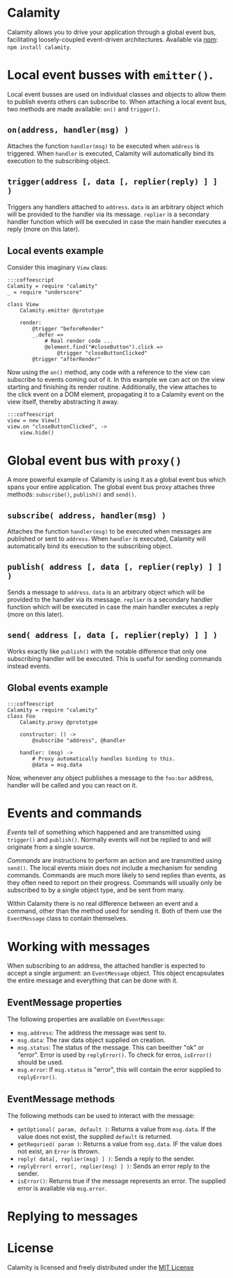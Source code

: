 # Calamity
Calamity allows you to drive your application through a global event bus, facilitating loosely-coupled event-driven architectures.
Available via [npm](https://npmjs.org/package/calamity): `npm install calamity`.

# Local event busses with `emitter()`.
Local event busses are used on individual classes and objects to allow them to publish events others can subscribe to.
When attaching a local event bus, two methods are made available: `on()` and `trigger()`.

## `on(address, handler(msg) )`
Attaches the function `handler(msg)` to be executed when `address` is triggered.
When `handler` is executed, Calamity will automatically bind its execution to the subscribing object.

## `trigger(address [, data [, replier(reply) ] ] )`
Triggers any handlers attached to `address`.
`data` is an arbitrary object which will be provided to the handler via its message.
`replier` is a secondary handler function which will be executed in case the main handler executes a reply (more on this later).

## Local events example
Consider this imaginary `View` class:

    :::coffeescript
    Calamity = require "calamity"
    _ = require "underscore"

    class View
    	Calamity.emitter @prototype

    	render:
    		@trigger "beforeRender"
    		_.defer =>
    			# Real render code ...
    			@element.find("#closeButton").click =>
    				@trigger "closeButtonClicked"
    		@trigger "afterRender"

Now using the `on()` method, any code with a reference to the view can subscribe to events coming out of it.
In this example we can act on the view starting and finishing its render routine.
Additionally, the view attaches to the click event on a DOM element, propagating it to a Calamity event on the view itself, thereby abstracting it away.

    :::coffeescript
    view = new View()
    view.on "closeButtonClicked", ->
    	view.hide()

# Global event bus with `proxy()`
A more powerful example of Calamity is using it as a global event bus which spans your entire application.
The global event bus proxy attaches three methods: `subscribe()`, `publish()` and `send()`.

## `subscribe( address, handler(msg) )`
Attaches the function `handler(msg)` to be executed when messages are published or sent to `address`.
When `handler` is executed, Calamity will automatically bind its execution to the subscribing object.

## `publish( address [, data [, replier(reply) ] ] )`
Sends a message to `address`.
`data` is an arbitrary object which will be provided to the handler via its message.
`replier` is a secondary handler function which will be executed in case the main handler executes a reply (more on this later).

## `send( address [, data [, replier(reply) ] ] )`
Works exactly like `publish()` with the notable difference that only one subscribing handler will be executed.
This is useful for sending commands instead events.

## Global events example

    :::coffeescript
    Calamity = require "calamity"
    class Foo
    	Calamity.proxy @prototype

    	constructor: () ->
    		@subscribe "address", @handler

    	handler: (msg) ->
    		# Proxy automatically handles binding to this.
    		@data = msg.data

Now, whenever any object publishes a message to the `foo:bar` address, handler will be called and you can react on it.

# Events and commands
*Events* tell of something which happened and are transmitted using `trigger()` and `publish()`.
Normally events will not be replied to and will originate from a single source.

*Commands* are instructions to perform an action and are transmitted using `send()`.
The local events mixin does not include a mechanism for sending commands.
Commands are much more likely to send replies than events, as they often need to report on their progress.
Commands will usually only be subscribed to by a single object type, and be sent from many.

Within Calamity there is no real difference between an event and a command, other than the method used for sending it.
Both of them use the `EventMessage` class to contain themselves.

# Working with messages
When subscribing to an address, the attached handler is expected to accept a single argument: an `EventMessage` object.
This object encapsulates the entire message and everything that can be done with it.

## EventMessage properties
The following properties are available on `EventMessage`:

* `msg.address`: The address the message was sent to.
* `msg.data`: The raw data object supplied on creation.
* `msg.status`: The status of the message. This can beeither "ok" or "error". Error is used by `replyError()`. To check for erros, `isError()` should be used.
* `msg.error`: If `msg.status` is "error", this will contain the error supplied to `replyError()`.

## EventMessage methods
The following methods can be used to interact with the message:

* `getOptional( param, default )`: Returns a value from `msg.data`. If the value does not exist, the supplied `default` is returned.
* `getRequried( param )`: Returns a value from `msg.data`. IF the value does not exist, an `Error` is thrown.
* `reply( data[, replier(msg) ] )`: Sends a reply to the sender.
* `replyError( error[, replier(msg) ] )`: Sends an error reply to the sender.
* `isError()`: Returns true if the message represents an error. The supplied error is available via `msg.error`.

# Replying to messages

# License
Calamity is licensed and freely distributed under the [MIT License][mit]

[mit]: https://bitbucket.org/kennethjor/calamity/raw/default/LICENSE "MIT License"

